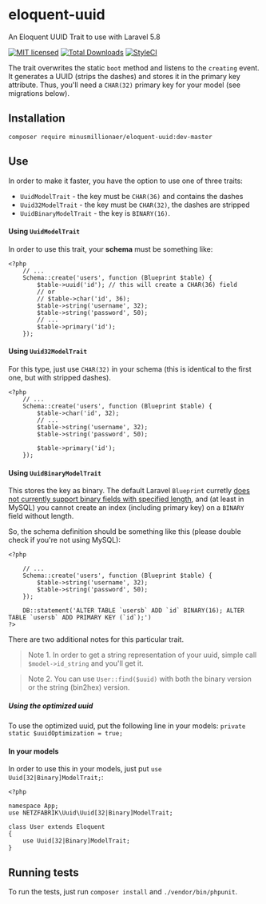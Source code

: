 # eloquent-uuid
An Eloquent UUID Trait to use with Laravel 5.8

[![MIT licensed](https://img.shields.io/badge/license-MIT-blue.svg)](https://raw.githubusercontent.com/hyperium/hyper/master/LICENSE)
[![Total Downloads](https://poser.pugx.org/minusmillionaer/eloquent-uuid/downloads)](https://packagist.org/packages/minusmillionaer/eloquent-uuid)
[![StyleCI](https://github.styleci.io/repos/186568037/shield)](https://github.styleci.io/repos/186568037/)

The trait overwrites the static `boot` method and listens to the `creating`
event. It generates a UUID (strips the dashes) and stores it in the primary
key attribute. Thus, you'll need a `CHAR(32)` primary key for your model
(see migrations below).

## Installation

    composer require minusmillionaer/eloquent-uuid:dev-master

## Use

In order to make it faster, you have the option to use one of three traits:

 - `UuidModelTrait` - the key must be `CHAR(36)` and contains the dashes
 - `Uuid32ModelTrait` - the key must be `CHAR(32)`, the dashes are stripped
 - `UuidBinaryModelTrait` - the key is `BINARY(16)`.

#### Using `UuidModelTrait`

In order to use this trait, your **schema** must be something like:

```
<?php
    // ...
    Schema::create('users', function (Blueprint $table) {
        $table->uuid('id'); // this will create a CHAR(36) field
        // or
        // $table->char('id', 36);
        $table->string('username', 32);
        $table->string('password', 50);
        // ...
        $table->primary('id');
    });
```

#### Using `Uuid32ModelTrait`

For this type, just use `CHAR(32)` in your schema (this is identical to the first one, but with stripped dashes).

```
<?php
    // ...
    Schema::create('users', function (Blueprint $table) {
        $table->char('id', 32);
        // ...
        $table->string('username', 32);
        $table->string('password', 50);

        $table->primary('id');
    });
```

#### Using `UuidBinaryModelTrait`

This stores the key as binary. The default Laravel `Blueprint` curretly
[does not currently support binary fields with specified length](https://github.com/laravel/framework/issues/1606),
and (at least in MySQL) you cannot create an index (including primary key) on a `BINARY` field without length.

So, the schema definition should be something like this (please double check if you're not using MySQL):

```
<?php

    // ...
    Schema::create('users', function (Blueprint $table) {
        $table->string('username', 32);
        $table->string('password', 50);
    });

    DB::statement('ALTER TABLE `usersb` ADD `id` BINARY(16); ALTER TABLE `usersb` ADD PRIMARY KEY (`id`);')
?>
```

There are two additional notes for this particular trait.

> Note 1. In order to get a string representation of your uuid, simple call `$model->id_string` and you'll get it.

> Note 2. You can use `User::find($uuid)` with both the binary version or the string (bin2hex) version.

##### Using the optimized uuid
To use the optimized uuid, put the following line in your models:
`private static $uuidOptimization = true;`

#### In your models

In order to use this in your models, just put `use Uuid[32|Binary]ModelTrait;`:

```
<?php

namespace App;
use NETZFABRIK\Uuid\Uuid[32|Binary]ModelTrait;

class User extends Eloquent
{
    use Uuid[32|Binary]ModelTrait;
}
```

## Running tests

To run the tests, just run `composer install` and `./vendor/bin/phpunit`.
